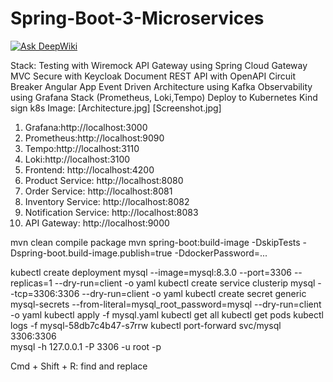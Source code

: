 # Spring-Boot-3-Microservices
<a href="https://deepwiki.com/quangthanhphi/Spring-Boot-3-Microservices"><img src="https://deepwiki.com/badge.svg" alt="Ask DeepWiki"></a>

Stack:
Testing with Wiremock
API Gateway using Spring Cloud Gateway MVC
Secure with Keycloak
Document REST API with OpenAPI
Circuit Breaker
Angular App
Event Driven Architecture using Kafka
Observability using Grafana Stack (Prometheus, Loki,Tempo)
Deploy to Kubernetes
Kind sign k8s
Image:
[Architecture.jpg]
[Screenshot.jpg]

1. Grafana:http://localhost:3000
2. Prometheus:http://localhost:9090
3. Tempo:http://localhost:3110
4. Loki:http://localhost:3100
5. Frontend: http://localhost:4200
6. Product Service: http://localhost:8080
7. Order Service: http://localhost:8081
8. Inventory Service: http://localhost:8082
9. Notification Service: http://localhost:8083
10. API Gateway: http://localhost:9000

mvn clean compile package
mvn spring-boot:build-image -DskipTests -Dspring-boot.build-image.publish=true -DdockerPassword=...

kubectl create deployment mysql --image=mysql:8.3.0 --port=3306 --replicas=1 --dry-run=client -o yaml
kubectl create service clusterip mysql --tcp=3306:3306 --dry-run=client -o yaml
kubectl create secret generic mysql-secrets --from-literal=mysql_root_password=mysql --dry-run=client -o yaml
kubectl apply -f mysql.yaml
kubectl get all
kubectl get pods
kubectl logs -f mysql-58db7c4b47-s7rrw
kubectl port-forward svc/mysql 3306:3306       
mysql -h 127.0.0.1 -P 3306 -u root -p

Cmd + Shift + R: find and replace
